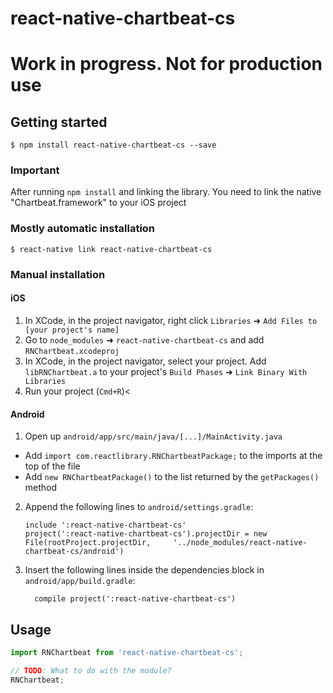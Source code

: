 # react-native-chartbeat-cs

# Work in progress. Not for production use

## Getting started

`$ npm install react-native-chartbeat-cs --save`

### Important

After running `npm install` and linking the library. You need to link the native "Chartbeat.framework" to your iOS project

### Mostly automatic installation

`$ react-native link react-native-chartbeat-cs`

### Manual installation


#### iOS

1. In XCode, in the project navigator, right click `Libraries` ➜ `Add Files to [your project's name]`
2. Go to `node_modules` ➜ `react-native-chartbeat-cs` and add `RNChartbeat.xcodeproj`
3. In XCode, in the project navigator, select your project. Add `libRNChartbeat.a` to your project's `Build Phases` ➜ `Link Binary With Libraries`
4. Run your project (`Cmd+R`)<

#### Android

1. Open up `android/app/src/main/java/[...]/MainActivity.java`
  - Add `import com.reactlibrary.RNChartbeatPackage;` to the imports at the top of the file
  - Add `new RNChartbeatPackage()` to the list returned by the `getPackages()` method
2. Append the following lines to `android/settings.gradle`:
  	```
  	include ':react-native-chartbeat-cs'
  	project(':react-native-chartbeat-cs').projectDir = new File(rootProject.projectDir, 	'../node_modules/react-native-chartbeat-cs/android')
  	```
3. Insert the following lines inside the dependencies block in `android/app/build.gradle`:
  	```
      compile project(':react-native-chartbeat-cs')
  	```

## Usage
```javascript
import RNChartbeat from 'react-native-chartbeat-cs';

// TODO: What to do with the module?
RNChartbeat;
```
  
